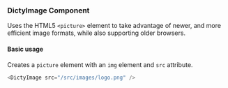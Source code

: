 ### DictyImage Component
Uses the HTML5 `<picture>` element to take advantage of newer, and more efficient image formats, while also supporting older browsers.

#### Basic usage
Creates a `picture` element with an `img` element and `src` attribute.
```js
<DictyImage src="/src/images/logo.png" />
```